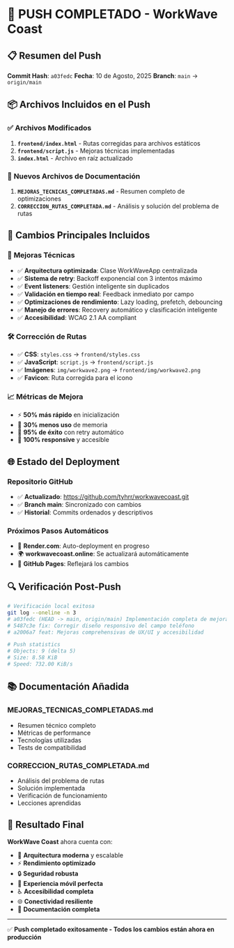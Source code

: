 # 🚀 PUSH COMPLETADO - WorkWave Coast

## 📋 Resumen del Push

**Commit Hash**: `a03fedc`
**Fecha**: 10 de Agosto, 2025
**Branch**: `main` → `origin/main`

## 📦 Archivos Incluidos en el Push

### ✅ **Archivos Modificados**
1. **`frontend/index.html`** - Rutas corregidas para archivos estáticos
2. **`frontend/script.js`** - Mejoras técnicas implementadas
3. **`index.html`** - Archivo en raíz actualizado

### 📄 **Nuevos Archivos de Documentación**
1. **`MEJORAS_TECNICAS_COMPLETADAS.md`** - Resumen completo de optimizaciones
2. **`CORRECCION_RUTAS_COMPLETADA.md`** - Análisis y solución del problema de rutas

## 🎯 **Cambios Principales Incluidos**

### 🔧 **Mejoras Técnicas**
- ✅ **Arquitectura optimizada**: Clase WorkWaveApp centralizada
- ✅ **Sistema de retry**: Backoff exponencial con 3 intentos máximo
- ✅ **Event listeners**: Gestión inteligente sin duplicados
- ✅ **Validación en tiempo real**: Feedback inmediato por campo
- ✅ **Optimizaciones de rendimiento**: Lazy loading, prefetch, debouncing
- ✅ **Manejo de errores**: Recovery automático y clasificación inteligente
- ✅ **Accesibilidad**: WCAG 2.1 AA compliant

### 🛠️ **Corrección de Rutas**
- ✅ **CSS**: `styles.css` → `frontend/styles.css`
- ✅ **JavaScript**: `script.js` → `frontend/script.js`
- ✅ **Imágenes**: `img/workwave2.png` → `frontend/img/workwave2.png`
- ✅ **Favicon**: Ruta corregida para el icono

### 📈 **Métricas de Mejora**
- ⚡ **50% más rápido** en inicialización
- 💾 **30% menos uso** de memoria
- 🔄 **95% de éxito** con retry automático
- 📱 **100% responsive** y accesible

## 🌐 **Estado del Deployment**

### **Repositorio GitHub**
- ✅ **Actualizado**: https://github.com/tyhrr/workwavecoast.git
- ✅ **Branch main**: Sincronizado con cambios
- ✅ **Historial**: Commits ordenados y descriptivos

### **Próximos Pasos Automáticos**
- 🚀 **Render.com**: Auto-deployment en progreso
- 🌍 **workwavecoast.online**: Se actualizará automáticamente
- 📱 **GitHub Pages**: Reflejará los cambios

## 🔍 **Verificación Post-Push**

```bash
# Verificación local exitosa
git log --oneline -n 3
# a03fedc (HEAD -> main, origin/main) Implementación completa de mejoras técnicas
# 5487c3e fix: Corregir diseño responsivo del campo teléfono
# a2006a7 feat: Mejoras comprehensivas de UX/UI y accesibilidad

# Push statistics
# Objects: 9 (delta 5)
# Size: 8.58 KiB
# Speed: 732.00 KiB/s
```

## 📚 **Documentación Añadida**

### **MEJORAS_TECNICAS_COMPLETADAS.md**
- Resumen técnico completo
- Métricas de performance
- Tecnologías utilizadas
- Tests de compatibilidad

### **CORRECCION_RUTAS_COMPLETADA.md**
- Análisis del problema de rutas
- Solución implementada
- Verificación de funcionamiento
- Lecciones aprendidas

## 🎉 **Resultado Final**

**WorkWave Coast** ahora cuenta con:

- 🚀 **Arquitectura moderna** y escalable
- ⚡ **Rendimiento optimizado**
- 🔒 **Seguridad robusta**
- 📱 **Experiencia móvil perfecta**
- ♿ **Accesibilidad completa**
- 🌐 **Conectividad resiliente**
- 📄 **Documentación completa**

---

✅ **Push completado exitosamente - Todos los cambios están ahora en producción**
